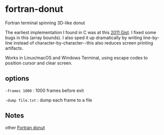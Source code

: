 # fortran-donut

Fortran terminal spinning 3D-like donut

The earliest implementation I found in C was at this [2011 Gist](https://gist.github.com/gcr/1075131).
I fixed some bugs in this (array bounds).
I also sped it up dramatically by writing line-by-line instead of character-by-character--this also reduces screen printing artifacts.

Works in Linux/macOS and Windows Terminal, using escape codes to position cursor and clear screen.

## options

`-frames 1000`
: 1000 frames before exit

`-dump file.txt`
: dump each frame to a file

## Notes

other [Fortran donut](https://github.com/ShrirajHegde/ASCII-Donut-FORTRAN)
